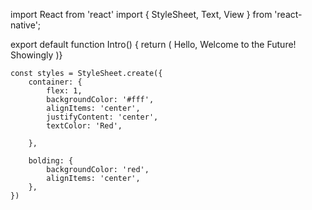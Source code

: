 
import React from 'react'
import { StyleSheet, Text, View } from 'react-native';

export default function Intro() {
    return (
        <View style = {styles.container}>
            <Text>Hello, Welcome to the Future!</Text>
            <View>
                <Text>Showingly</Text>
            </View>
        </View>
    )}

    const styles = StyleSheet.create({
        container: {
            flex: 1,
            backgroundColor: '#fff',
            alignItems: 'center',
            justifyContent: 'center',
            textColor: 'Red',

        },

        bolding: {
            backgroundColor: 'red',
            alignItems: 'center',
        },
    })
